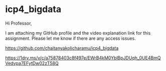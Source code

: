 # icp4_bigdata

Hi Professor,

I am attaching my GitHub profile and the video explanation link for this assignment.
Please let me know if there are any access issues.

https://github.com/chaitanyakolicharamu/icp4_bigdata

https://1drv.ms/v/c/a75878403c8f497e/EWrB4kM0YblBpJDUqh_0UE4BmQVedvpa7EFytDw02zT58Q

